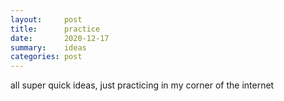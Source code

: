 ```yaml
---
layout:     post
title:      practice
date:       2020-12-17
summary:    ideas
categories: post
---
```


all super quick ideas, just practicing in my corner of the internet
